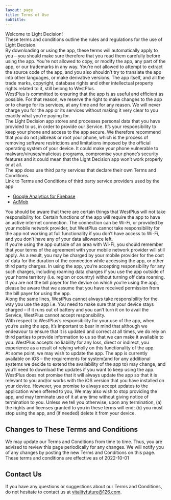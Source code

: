 ```yaml
---
layout: page
title: Terms of Use
subtitle: 
---
```

Welcome to Light Decision!<br>
These terms and conditions outline the rules and regulations for the use of Light Decision.<br>
By downloading or using the app, these terms will automatically apply to you – you should make sure therefore that you read them carefully before using the app. You’re not allowed to copy, or modify the app, any part of the app, or our trademarks in any way. You’re not allowed to attempt to extract the source code of the app, and you also shouldn’t try to translate the app into other languages, or make derivative versions. The app itself, and all the trade marks, copyright, database rights and other intellectual property rights related to it, still belong to WestPlus.<br>
WestPlus is committed to ensuring that the app is as useful and efficient as possible. For that reason, we reserve the right to make changes to the app or to charge for its services, at any time and for any reason. We will never charge you for the app or its services without making it very clear to you exactly what you’re paying for.<br>
The Light Decision app stores and processes personal data that you have provided to us, in order to provide our Service. It’s your responsibility to keep your phone and access to the app secure. We therefore recommend that you do not jailbreak or root your phone, which is the process of removing software restrictions and limitations imposed by the official operating system of your device. It could make your phone vulnerable to malware/viruses/malicious programs, compromise your phone’s security features and it could mean that the Light Decision app won’t work properly or at all.<br>
The app does use third party services that declare their own Terms and Conditions.<br>
Link to Terms and Conditions of third party service providers used by the app<br>
* <a href="https://firebase.google.com/policies/analytics" target="_blank">Google Analytics for Firebase</a>
* <a href="https://support.google.com/admob/answer/6128543" target="_blank">AdMob</a><br>

You should be aware that there are certain things that WestPlus will not take responsibility for. Certain functions of the app will require the app to have an active internet connection. The connection can be Wi-Fi, or provided by your mobile network provider, but WestPlus cannot take responsibility for the app not working at full functionality if you don’t have access to Wi-Fi, and you don’t have any of your data allowance left.<br>
If you’re using the app outside of an area with Wi-Fi, you should remember that your terms of the agreement with your mobile network provider will still apply. As a result, you may be charged by your mobile provider for the cost of data for the duration of the connection while accessing the app, or other third party charges. In using the app, you’re accepting responsibility for any such charges, including roaming data charges if you use the app outside of your home territory (i.e. region or country) without turning off data roaming. If you are not the bill payer for the device on which you’re using the app, please be aware that we assume that you have received permission from the bill payer for using the app.<br>
Along the same lines, WestPlus cannot always take responsibility for the way you use the app i.e. You need to make sure that your device stays charged – if it runs out of battery and you can’t turn it on to avail the Service, WestPlus cannot accept responsibility.<br>
With respect to WestPlus’s responsibility for your use of the app, when you’re using the app, it’s important to bear in mind that although we endeavour to ensure that it is updated and correct at all times, we do rely on third parties to provide information to us so that we can make it available to you. WestPlus accepts no liability for any loss, direct or indirect, you experience as a result of relying wholly on this functionality of the app.<br>
At some point, we may wish to update the app. The app is currently available on iOS – the requirements for system(and for any additional systems we decide to extend the availability of the app to) may change, and you’ll need to download the updates if you want to keep using the app. WestPlus does not promise that it will always update the app so that it is relevant to you and/or works with the iOS version that you have installed on your device. However, you promise to always accept updates to the application when offered to you, We may also wish to stop providing the app, and may terminate use of it at any time without giving notice of termination to you. Unless we tell you otherwise, upon any termination, (a) the rights and licenses granted to you in these terms will end; (b) you must stop using the app, and (if needed) delete it from your device.<br>
## Changes to These Terms and Conditions
We may update our Terms and Conditions from time to time. Thus, you are advised to review this page periodically for any changes. We will notify you of any changes by posting the new Terms and Conditions on this page.
These terms and conditions are effective as of 2022-10-01<br>
## Contact Us
If you have any questions or suggestions about our Terms and Conditions, do not hesitate to contact us at vitalityfuture@126.com.
